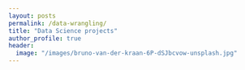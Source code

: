 ```yaml
---
layout: posts
permalink: /data-wrangling/
title: "Data Science projects"
author_profile: true
header:
  image: "/images/bruno-van-der-kraan-6P-dSJbcvow-unsplash.jpg"
---
```



